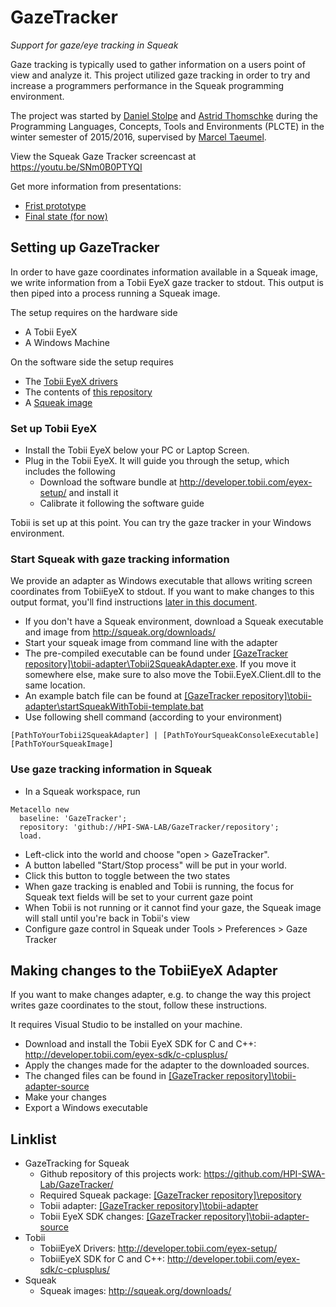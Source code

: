 # GazeTracker
_Support for gaze/eye tracking in Squeak_

Gaze tracking is typically used to gather information on a users point of view and analyze it. This project utilized gaze tracking in order to try and increase a programmers performance in the Squeak programming environment.

The project was started by [Daniel Stolpe](https://github.com/numberpi) and [Astrid Thomschke](github.com/athomschke) during the Programming Languages, Concepts, Tools and Environments (PLCTE) in the winter semester of 2015/2016, supervised by [Marcel Taeumel](https://github.com/marceltaeumel).

View the Squeak Gaze Tracker screencast at https://youtu.be/SNm0B0PTYQI

Get more information from presentations:
* [Frist prototype](https://docs.google.com/presentation/d/1-nI-6TA-7604qfjvKDztZV-Iyn9WVMYFZw6DR6xvjeY/edit?usp=sharing)
* [Final state (for now)](https://docs.google.com/presentation/d/17QsNCRyb0Y6qT02to8RwM-eY7PlWv37mVEKUq0oiiHg/edit?usp=sharing)

## Setting up GazeTracker
In order to have gaze coordinates information available in a Squeak image, we write information from a Tobii EyeX gaze tracker to stdout. This output is then piped into a process running a Squeak image.

The setup requires on the hardware side
* A Tobii EyeX
* A Windows Machine

On the software side the setup requires
* The [Tobii EyeX drivers](http://developer.tobii.com/eyex-setup/)
* The contents of [this repository](https://github.com/HPI-SWA-Lab/GazeTracker/)
* A [Squeak image](http://squeak.org/downloads/)

### Set up Tobii EyeX
* Install the Tobii EyeX below your PC or Laptop Screen.
* Plug in the Tobii EyeX. It will guide you through the setup, which includes the following
  * Download the software bundle at http://developer.tobii.com/eyex-setup/ and install it
  * Calibrate it following the software guide

Tobii is set up at this point. You can try the gaze tracker in your Windows environment.

### Start Squeak with gaze tracking information
We provide an adapter as Windows executable that allows writing screen coordinates from TobiiEyeX to stdout. If you want to make changes to this output format, you'll find instructions [later in this document](https://github.com/HPI-SWA-Lab/GazeTracker/blob/master/README.md#making-changes-to-the-exchange-format-between-tobii-eyex-and-squeak).

* If you don't have a Squeak environment, download a Squeak executable and image from http://squeak.org/downloads/
* Start your squeak image from command line with the adapter
 * The pre-compiled executable can be found under [[GazeTracker repository]\tobii-adapter\Tobii2SqueakAdapter.exe](https://github.com/HPI-SWA-Lab/GazeTracker/blob/master/tobii-adapter/Tobii2SqueakAdapter.exe). If you move it somewhere else, make sure to also move the Tobii.EyeX.Client.dll to the same location.
 * An example batch file can be found at [[GazeTracker repository]\tobii-adapter\startSqueakWithTobii-template.bat](https://github.com/HPI-SWA-Lab/GazeTracker/tree/master/tobii-adapter/startSqueakWithTobii-template.bat)
 * Use following shell command (according to your environment)
``` shell
[PathToYourTobii2SqueakAdapter] | [PathToYourSqueakConsoleExecutable] [PathToYourSqueakImage]
```

### Use gaze tracking information in Squeak
* In a Squeak workspace, run
```smalltalk
Metacello new
  baseline: 'GazeTracker';
  repository: 'github://HPI-SWA-LAB/GazeTracker/repository';
  load.
```
* Left-click into the world and choose "open > GazeTracker".
 * A button labelled "Start/Stop process" will be put in your world.
 * Click this button to toggle between the two states
  * When gaze tracking is enabled and Tobii is running, the focus for Squeak text fields will be set to your current gaze point
  * When Tobii is not running or it cannot find your gaze, the Squeak image will stall until you're back in Tobii's view
* Configure gaze control in Squeak under Tools > Preferences > Gaze Tracker

## Making changes to the TobiiEyeX Adapter
If you want to make changes adapter, e.g. to change the way this project writes gaze coordinates to the stout, follow these instructions.

It requires Visual Studio to be installed on your machine.

* Download and install the Tobii EyeX SDK for C and C++: http://developer.tobii.com/eyex-sdk/c-cplusplus/
* Apply the changes made for the adapter to the downloaded sources.
 * The changed files can be found in [[GazeTracker repository]\tobii-adapter-source](https://github.com/HPI-SWA-Lab/GazeTracker/tree/master/tobii-adapter-source)
* Make your changes
* Export a Windows executable

## Linklist
* GazeTracking for Squeak
  * Github repository of this projects work: https://github.com/HPI-SWA-Lab/GazeTracker/
  * Required Squeak package: [[GazeTracker repository]\repository](https://github.com/HPI-SWA-Lab/GazeTracker/tree/master/repository)
  * Tobii adapter: [[GazeTracker repository]\tobii-adapter](https://github.com/HPI-SWA-Lab/GazeTracker/tree/master/tobii-adapter)
  * Tobii EyeX SDK changes: [[GazeTracker repository]\tobii-adapter-source](https://github.com/HPI-SWA-Lab/GazeTracker/tree/master/tobii-adapter-source)
* Tobii
  * TobiiEyeX Drivers: http://developer.tobii.com/eyex-setup/
  * TobiiEyeX SDK for C and C++: http://developer.tobii.com/eyex-sdk/c-cplusplus/
* Squeak
  * Squeak images: http://squeak.org/downloads/
